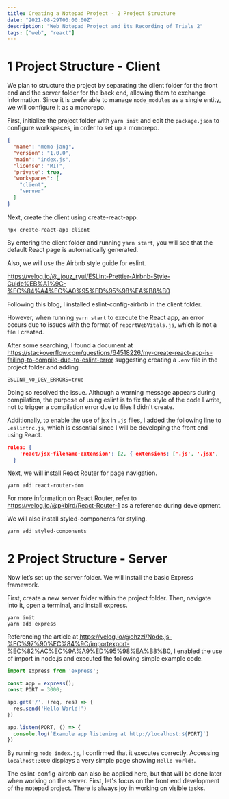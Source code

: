 ```yaml
---
title: Creating a Notepad Project - 2 Project Structure
date: "2021-08-29T00:00:00Z"
description: "Web Notepad Project and its Recording of Trials 2"
tags: ["web", "react"]
---
```


# 1 Project Structure - Client

We plan to structure the project by separating the client folder for the front end and the server folder for the back end, allowing them to exchange information. Since it is preferable to manage `node_modules` as a single entity, we will configure it as a monorepo.

First, initialize the project folder with `yarn init` and edit the `package.json` to configure workspaces, in order to set up a monorepo.

```json
{
  "name": "memo-jang",
  "version": "1.0.0",
  "main": "index.js",
  "license": "MIT",
  "private": true,
  "workspaces": [
    "client",
    "server"
  ]
}
```

Next, create the client using create-react-app.

```
npx create-react-app client
```

By entering the client folder and running `yarn start`, you will see that the default React page is automatically generated.

Also, we will use the Airbnb style guide for eslint.

https://velog.io/@_jouz_ryul/ESLint-Prettier-Airbnb-Style-Guide%EB%A1%9C-%EC%84%A4%EC%A0%95%ED%95%98%EA%B8%B0

Following this blog, I installed eslint-config-airbnb in the client folder.

However, when running `yarn start` to execute the React app, an error occurs due to issues with the format of `reportWebVitals.js`, which is not a file I created.

After some searching, I found a document at https://stackoverflow.com/questions/64518226/my-create-react-app-is-failing-to-compile-due-to-eslint-error suggesting creating a `.env` file in the project folder and adding

```
ESLINT_NO_DEV_ERRORS=true
```

Doing so resolved the issue. Although a warning message appears during compilation, the purpose of using eslint is to fix the style of the code I write, not to trigger a compilation error due to files I didn't create.

Additionally, to enable the use of jsx in `.js` files, I added the following line to `.eslintrc.js`, which is essential since I will be developing the front end using React.

```json
rules: {
    'react/jsx-filename-extension': [2, { extensions: ['.js', '.jsx', '.ts', '.tsx'] }],
  }
```

Next, we will install React Router for page navigation.

```
yarn add react-router-dom
```

For more information on React Router, refer to https://velog.io/@pkbird/React-Router-1 as a reference during development.

We will also install styled-components for styling.

```
yarn add styled-components
```

# 2 Project Structure - Server

Now let’s set up the server folder. We will install the basic Express framework.

First, create a new server folder within the project folder. Then, navigate into it, open a terminal, and install express.

```
yarn init
yarn add express
```

Referencing the article at https://velog.io/@ohzzi/Node.js-%EC%97%90%EC%84%9C/importexport-%EC%82%AC%EC%9A%A9%ED%95%98%EA%B8%B0, I enabled the use of import in node.js and executed the following simple example code.

```jsx
import express from 'express';

const app = express();
const PORT = 3000;

app.get('/', (req, res) => {
  res.send('Hello World!')
})

app.listen(PORT, () => {
  console.log(`Example app listening at http://localhost:${PORT}`)
})
```

By running `node index.js`, I confirmed that it executes correctly. Accessing `localhost:3000` displays a very simple page showing `Hello World!`.

The eslint-config-airbnb can also be applied here, but that will be done later when working on the server. First, let's focus on the front end development of the notepad project. There is always joy in working on visible tasks.